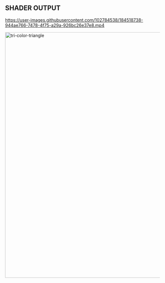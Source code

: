 
<h2>SHADER OUTPUT</h2>

https://user-images.githubusercontent.com/102784538/184518738-944ae766-7478-4f75-a29a-926bc26e37e8.mp4

<img width="797" alt="tri-color-triangle" src="https://user-images.githubusercontent.com/102784538/184519508-067f4ba9-0222-45f1-84aa-5d15816284b3.png">
